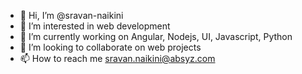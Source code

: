 - 👋 Hi, I’m @sravan-naikini
- 👀 I’m interested in web development
- 🌱 I’m currently working on Angular, Nodejs, UI, Javascript, Python
- 💞️ I’m looking to collaborate on web projects
- 📫 How to reach me sravan.naikini@absyz.com

<!---
sravan-naikini/sravan-naikini is a ✨ special ✨ repository because its `README.md` (this file) appears on your GitHub profile.
You can click the Preview link to take a look at your changes.
--->
